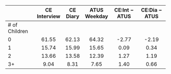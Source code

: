 
|                      | CE<br>Interview |  CE<br>Diary | ATUS<br>Weekday | CE:Int &minus; ATUS | CE:Dia &minus; ATUS |
| -------------------- | :----------: | :----------: | :----------: | :----------: | :----------: |
| # of Children        |              |              |              |              |              |
| 0                    |        61.55 |        62.13 |        64.32 |        -2.77 |        -2.19 |
| 1                    |        15.74 |        15.99 |        15.65 |         0.09 |         0.34 |
| 2                    |        13.66 |        13.58 |        12.39 |         1.27 |         1.19 |
| 3+                   |         9.04 |         8.31 |         7.65 |         1.40 |         0.66 |


